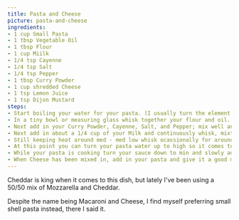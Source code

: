 ```yaml
---
title: Pasta and Cheese
picture: pasta-and-cheese
ingredients:
- 1 cup Small Pasta
- 1 tbsp Vegetable Oil
- 1 tbsp Flour
- 1 cup Miilk
- 1/4 tsp Cayenne
- 1/4 tsp Salt
- 1/4 tsp Pepper
- 1 tbsp Curry Powder
- 1 cup shredded Cheese
- 1 tsp Lemon Juice
- 1 tsp Dijon Mustard
steps:
- Start boiling your water for your pasta. (I usually turn the element to medium and just let it sit until I'm further along with the sauce)
- In a tiny bowl or measuring glass whisk together your flour and oil. Pre heat another sauce pan for a couple of minutes on med-low and then add in your roux (Oil and Flour mix), stir and let cook for about 5 minutes.
- Next add in your Curry Powder, Cayenne, Salt, and Pepper; mix well and let cook for two minutes keeping heat around med to med-low. It should form into a weird looking paste, that's okay.
- Next add in about a 1/4 cup of your Milk and continuously whisk, mixture should start to combine and become thick also turning a nice orangey colour. Add a little bit more milk and keep whisking, once you fell the sauce is nice and smooth add the rest of your Milk and, you guessed it, keep whisking. 
- Still keeping heat around med - med low whisk ocassionally for around 5 minutes. The sauce should start to thicken a little bit, you don't want to reduce it too much though because your cheese is what's going to do most of the thickening for your sauce. 
- At this point you can turn your pasta water up to high so it comes to a boil. Add Pasta when boiling and cook al dente (usually about 5 mins), drain, and set aside, do not rinse.
- While your pasta is cooking turn your sauce down to min and slowly add in your cheese little by little, whisking the entire time. This seems tedious but this is where your sauce is most likely to break. This usally happens due to too much heat and/or too much cheese being added way too fast. When your sauce breaks, it essentially separates giving you this gross grainy mess, so have patience. If the cheese isn't melting you can give it a little heat. I usually find I move it to min and slowly bring it up to med-low as the sauce cools down while I'm adding the Cheese.
- When Cheese has been mixed in, add in your pasta and give it a good mix. Check the temperature and give it some more heat if needed then serve.    
---
```


Cheddar is king when it comes to this dish, but lately I've been using a 50/50 mix of Mozzarella and Cheddar.

Despite the name being Macaroni and Cheese, I find myself preferring small shell pasta instead, there I said it. 
